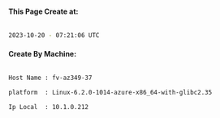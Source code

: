 
   
#### This Page Create at:

```bash

2023-10-20 - 07:21:06 UTC

```

#### Create By Machine:

```bash

Host Name : fv-az349-37

platform  : Linux-6.2.0-1014-azure-x86_64-with-glibc2.35

Ip Local  : 10.1.0.212

```

